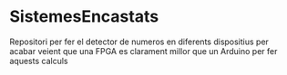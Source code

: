 # SistemesEncastats
Repositori per fer el detector de numeros en diferents dispositius per acabar veient que una FPGA es clarament millor que un Arduino per fer aquests calculs

